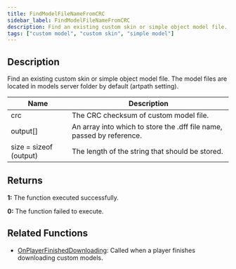 ```yaml
---
title: FindModelFileNameFromCRC
sidebar_label: FindModelFileNameFromCRC
description: Find an existing custom skin or simple object model file.
tags: ["custom model", "custom skin", "simple model"]
---
```


<VersionWarn version='SA-MP 0.3.DL R1' />

## Description

Find an existing custom skin or simple object model file. The model files are located in models server folder by default (artpath setting).

| Name                   | Description                                                           |
| ---------------------- | --------------------------------------------------------------------- |
| crc                    | The CRC checksum of custom model file.                                |
| output[]               | An array into which to store the .dff file name, passed by reference. |
| size = sizeof (output) | The length of the string that should be stored.                       |

## Returns

**1:** The function executed successfully.

**0:** The function failed to execute.

## Related Functions

- [OnPlayerFinishedDownloading](../callbacks/OnPlayerFinishedDownloading): Called when a player finishes downloading custom models.
